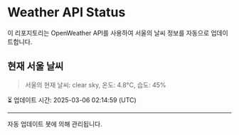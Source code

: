 
# Weather API Status

이 리포지토리는 OpenWeather API를 사용하여 서울의 날씨 정보를 자동으로 업데이트합니다.

## 현재 서울 날씨
> 서울의 현재 날씨: clear sky, 온도: 4.8°C, 습도: 45%

⏳ 업데이트 시간: 2025-03-06 02:14:59 (UTC)

---
자동 업데이트 봇에 의해 관리됩니다.
